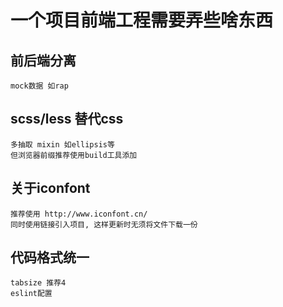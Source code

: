 # 一个项目前端工程需要弄些啥东西

## 前后端分离
```
mock数据 如rap
```
## scss/less 替代css
```
多抽取 mixin 如ellipsis等
但浏览器前缀推荐使用build工具添加
```
## 关于iconfont 
```
推荐使用 http://www.iconfont.cn/
同时使用链接引入项目, 这样更新时无须将文件下载一份
```
## 代码格式统一
```
tabsize 推荐4
eslint配置
```
